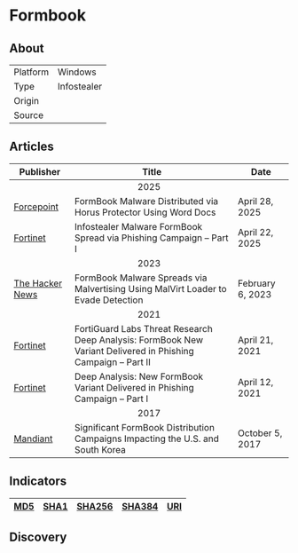 <h1>Formbook</h1>

<h2>About</h2>
<table>
  <tr>
    <td>Platform</td>
    <td>Windows</td>
  </tr>
  <tr>
    <td>Type</td>
    <td>Infostealer</td>
  </tr>
  <tr>
    <td>Origin</td>
    <td></td>
  </tr>
  <tr>
    <td>Source</td>
    <td>
      <a href=""></a>
    </td>
  </tr>
</table>

<h2>Articles</h2>
<table>
  <thead>
    <tr>
      <th>Publisher</th>
      <th>Title</th>
      <th>Date</th>
    </tr>
  </thead>
  <tbody>
    <tr>
      <td colspan="100" align="center">2025</td>
    </tr>
    <tr>
      <td>
        <a href="https://www.forcepoint.com/blog/x-labs/formbook-malware-horus-protector-word-docs">Forcepoint</a>
      </td>
      <td>FormBook Malware Distributed via Horus Protector Using Word Docs</td>
      <td>April 28, 2025</td>
    </tr>
    <tr>
      <td>
        <a href="https://www.fortinet.com/blog/threat-research/infostealer-malware-formbook-spread-via-phishing-campaign-part-i">Fortinet</a>
      </td>
      <td>Infostealer Malware FormBook Spread via Phishing Campaign – Part I</td>
      <td>April 22, 2025</td>
    </tr>
    <tr>
      <td colspan="100" align="center">2023</td>
    </tr>
    <tr>
      <td>
        <a href="https://thehackernews.com/2023/02/formbook-malware-spreads-via.html">The Hacker News</a>
      </td>
      <td>FormBook Malware Spreads via Malvertising Using MalVirt Loader to Evade Detection</td>
      <td>February 6, 2023</td>
    </tr>
    <tr>
      <td colspan="100" align="center">2021</td>
    </tr>
    <tr>
      <td>
        <a href="https://www.fortinet.com/blog/threat-research/deep-analysis-formbook-new-variant-delivered-phishing-campaign-part-ii">Fortinet</a>
      </td>
      <td>FortiGuard Labs Threat Research Deep Analysis: FormBook New Variant Delivered in Phishing Campaign – Part II</td>
      <td>April 21, 2021</td>
    </tr>
    <tr>
      <td>
        <a href="https://www.fortinet.com/blog/threat-research/deep-analysis-new-formbook-variant-delivered-phishing-campaign-part-I">Fortinet</a>
      </td>
      <td>Deep Analysis: New FormBook Variant Delivered in Phishing Campaign – Part I</td>
      <td>April 12, 2021</td>
    </tr>
    <tr>
      <td colspan="100" align="center">2017</td>
    </tr>
    <tr>
      <td>
        <a href="https://cloud.google.com/blog/topics/threat-intelligence/formbook-malware-distribution-campaigns/">Mandiant</a>
      </td>
      <td>Significant FormBook Distribution Campaigns Impacting the U.S. and South Korea</td>
      <td>October 5, 2017</td>
    </tr>
  </tbody>
</table>


<h2>Indicators</h2>
<table>
  <thead>
    <tr>
      <th>
        <a href="https://github.com/PudgyDragon/Threat-Intel/blob/main/All/Formbook/samples.md5">MD5</a>
      </th>
      <th>
        <a href="https://github.com/PudgyDragon/Threat-Intel/blob/main/All/Formbook/samples.sha1">SHA1</a>
      </th>
      <th>
        <a href="https://github.com/PudgyDragon/Threat-Intel/blob/main/All/Formbook/samples.sha256">SHA256</a>
      </th>
      <th>
        <a href="https://github.com/PudgyDragon/Threat-Intel/blob/main/All/Formbook/samples.sha384">SHA384</a>
      </th>
      <th>
        <a href="https://github.com/PudgyDragon/Threat-Intel/blob/main/All/Formbook/uri.txt">URI</a>
      </th>
    </tr>
  </thead>
</table>


<h2>Discovery</h2>
